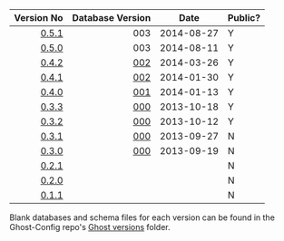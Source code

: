 | Version No | Database Version | Date | Public? | 
| ----------:| ----------------:|------|---------|
| [0.5.1](https://github.com/TryGhost/Ghost/releases/tag/0.5.1) | 003 | 2014-08-27 | Y | 
| [0.5.0](https://github.com/TryGhost/Ghost/releases/tag/0.5.0) | 003 | 2014-08-11 | Y | 
| [0.4.2](https://github.com/TryGhost/Ghost/releases/tag/0.4.2) | [002](https://github.com/TryGhost/Ghost-Config/tree/master/ghost-versions/0.4.2) | 2014-03-26 | Y | 
| [0.4.1](https://github.com/TryGhost/Ghost/releases/tag/0.4.1) | [002](https://github.com/TryGhost/Ghost-Config/tree/master/ghost-versions/0.4.1) | 2014-01-30 | Y | 
| [0.4.0](https://github.com/TryGhost/Ghost/releases/tag/0.4.0) | [001](https://github.com/TryGhost/Ghost-Config/tree/master/ghost-versions/0.4.0) | 2014-01-13 | Y |
| [0.3.3](https://github.com/TryGhost/Ghost/releases/tag/0.3.3) | [000](https://github.com/TryGhost/Ghost-Config/tree/master/ghost-versions/0.3.3) | 2013-10-18 | Y |
| [0.3.2](https://github.com/TryGhost/Ghost/releases/tag/0.3.2) | [000](https://github.com/TryGhost/Ghost-Config/tree/master/ghost-versions/0.3.2) | 2013-10-12 | Y |
| [0.3.1](https://github.com/TryGhost/Ghost/releases/tag/0.3.1) | [000](https://github.com/TryGhost/Ghost-Config/tree/master/ghost-versions/0.3.1) | 2013-09-27 | N |
| [0.3.0](https://github.com/TryGhost/Ghost/releases/tag/0.3.0) | [000](https://github.com/TryGhost/Ghost-Config/tree/master/ghost-versions/0.3.0) | 2013-09-19 | N |
| [0.2.1](https://github.com/TryGhost/Ghost/releases/tag/0.2.1) | | | N |
| [0.2.0](https://github.com/TryGhost/Ghost/releases/tag/0.2.0) | | | N |
| [0.1.1](https://github.com/TryGhost/Ghost/releases/tag/0.1.1) | | | N |

Blank databases and schema files for each version can be found in the Ghost-Config repo's [Ghost versions](https://github.com/TryGhost/Ghost-Config/tree/master/ghost-versions) folder.